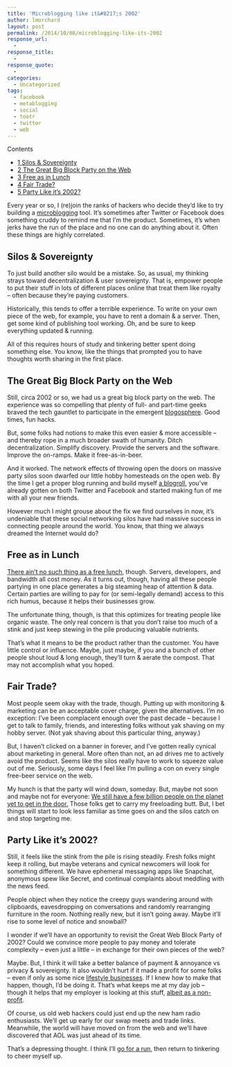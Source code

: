 ```yaml
---
title: 'Microblogging like it&#8217;s 2002'
author: lmorchard
layout: post
permalink: /2014/10/08/microblogging-like-its-2002
response_url:
  - 
response_title:
  - 
response_quote:
  - 
categories:
  - Uncategorized
tags:
  - facebook
  - metablogging
  - social
  - tootr
  - twitter
  - web
---
```

<div id="toc_container" class="toc_wrap_right no_bullets">
  <p class="toc_title">
    Contents
  </p>
  
  <ul class="toc_list">
    <li>
      <a href="#Silos_Sovereignty"><span class="toc_number toc_depth_1">1</span> Silos & Sovereignty</a>
    </li>
    <li>
      <a href="#The_Great_Big_Block_Party_on_the_Web"><span class="toc_number toc_depth_1">2</span> The Great Big Block Party on the Web</a>
    </li>
    <li>
      <a href="#Free_as_in_Lunch"><span class="toc_number toc_depth_1">3</span> Free as in Lunch</a>
    </li>
    <li>
      <a href="#Fair_Trade"><span class="toc_number toc_depth_1">4</span> Fair Trade?</a>
    </li>
    <li>
      <a href="#Party_Like_it8217s_2002"><span class="toc_number toc_depth_1">5</span> Party Like it&#8217;s 2002?</a>
    </li>
  </ul>
</div>

Every year or so, I (re)join the ranks of hackers who decide they&#8217;d like to try building a [microblogging][1] tool. It&#8217;s sometimes after Twitter or Facebook does something cruddy to remind me that I&#8217;m the product. Sometimes, it&#8217;s when jerks have the run of the place and no one can do anything about it. Often these things are highly correlated.

<!--more-->

## <span id="Silos_Sovereignty">Silos & Sovereignty</span>

To just build another silo would be a mistake. So, as usual, my thinking strays toward decentralization & user sovereignty. That is, empower people to put their stuff in lots of different places online that treat them like royalty &#8211; often because they&#8217;re paying customers.

Historically, this tends to offer a terrible experience. To write on your own piece of the web, for example, you have to rent a domain & a server. Then, get some kind of publishing tool working. Oh, and be sure to keep everything updated & running.

All of this requires hours of study and tinkering better spent doing something else. You know, like the things that prompted you to have thoughts worth sharing in the first place.

## <span id="The_Great_Big_Block_Party_on_the_Web">The Great Big Block Party on the Web</span>

Still, circa 2002 or so, we had us a great big block party on the web. The experience was so compelling that plenty of full- and part-time geeks braved the tech gauntlet to participate in the emergent [blogosphere][2]. Good times, fun hacks.

But, some folks had notions to make this even easier & more accessible &#8211; and thereby rope in a much broader swath of humanity. Ditch decentralization. Simplify discovery. Provide the servers and the software. Improve the on-ramps. Make it free-as-in-beer.

And it worked. The network effects of throwing open the doors on massive party silos soon dwarfed our little hobby homesteads on the open web. By the time I get a proper blog running and build myself [a blogroll][3], you&#8217;ve already gotten on both Twitter and Facebook and started making fun of me with all your new friends.

However much I might grouse about the fix we find ourselves in now, it&#8217;s undeniable that these social networking silos have had massive success in connecting people around the world. You know, that thing we always dreamed the Internet would do?

## <span id="Free_as_in_Lunch">Free as in Lunch</span>

[There ain&#8217;t no such thing as a free lunch][4], though. Servers, developers, and bandwidth all cost money. As it turns out, though, having all these people partying in one place generates a big steaming heap of attention & data. Certain parties are willing to pay for (or semi-legally demand) access to this rich humus, because it helps their businesses grow.

The unfortunate thing, though, is that this optimizes for treating people like organic waste. The only real concern is that you don&#8217;t raise too much of a stink and just keep stewing in the pile producing valuable nutrients.

That&#8217;s what it means to be the product rather than the customer. You have little control or influence. Maybe, just maybe, if you and a bunch of other people shout loud & long enough, they&#8217;ll turn & aerate the compost. That may not accomplish what you hoped.

## <span id="Fair_Trade">Fair Trade?</span>

Most people seem okay with the trade, though. Putting up with monitoring & marketing can be an acceptable cover charge, given the alternatives. I&#8217;m no exception: I&#8217;ve been complacent enough over the past decade &#8211; because I get to talk to family, friends, and interesting folks without yak shaving on my hobby server. (Not yak shaving about this particular thing, anyway.)

But, I haven&#8217;t clicked on a banner in forever, and I&#8217;ve gotten really cynical about marketing in general. More often than not, an ad drives me to actively avoid the product. Seems like the silos really have to work to squeeze value out of me. Seriously, some days I feel like I&#8217;m pulling a con on every single free-beer service on the web.

My hunch is that the party will wind down, someday. But, maybe not soon and maybe not for everyone: [We still have a few billion people on the planet yet to get in the door.][5] Those folks get to carry my freeloading butt. But, I bet things will start to look less familiar as time goes on and the silos catch on and stop targeting me.

## <span id="Party_Like_it8217s_2002">Party Like it&#8217;s 2002?</span>

Still, it feels like the stink from the pile is rising steadily. Fresh folks might keep it rolling, but maybe veterans and cynical newcomers will look for something different. We have ephemeral messaging apps like Snapchat, anonymous spew like Secret, and continual complaints about meddling with the news feed.

People object when they notice the creepy guys wandering around with clipboards, eavesdropping on conversations and randomly rearranging furniture in the room. Nothing really new, but it isn&#8217;t going away. Maybe it&#8217;ll rise to some level of notice and snowball?

I wonder if we&#8217;ll have an opportunity to revisit the Great Web Block Party of 2002? Could we convince more people to pay money and tolerate complexity &#8211; even just a little &#8211; in exchange for their own pieces of the web?

Maybe. But, I think it will take a better balance of payment & annoyance vs privacy & sovereignty. It also wouldn&#8217;t hurt if it made a profit for some folks &#8211; even if only as some nice [lifestyle businesses][6]. If I knew how to make that happen, though, I&#8217;d be doing it. That&#8217;s what keeps me at my day job &#8211; though it helps that my employer is looking at this stuff, [albeit as a non-profit][7].

Of course, us old web hackers could just end up the new ham radio enthusiasts. We&#8217;ll get up early for our swap meets and trade links. Meanwhile, the world will have moved on from the web and we&#8217;ll have discovered that AOL was just ahead of its time.

That&#8217;s a depressing thought. I think I&#8217;ll [go for a run][8], then return to tinkering to cheer myself up.

 [1]: http://en.wikipedia.org/wiki/Microblogging
 [2]: http://en.wikipedia.org/wiki/Blogosphere
 [3]: http://en.wikipedia.org/wiki/Glossary_of_blogging#B
 [4]: http://en.wikipedia.org/wiki/There_ain%27t_no_such_thing_as_a_free_lunch
 [5]: http://money.cnn.com/2013/08/20/technology/social/facebook-zuckerberg-5-billion/
 [6]: http://en.wikipedia.org/wiki/Lifestyle_business
 [7]: https://www.mozilla.org/en-US/foundation/
 [8]: http://www.strava.com/athletes/6013128